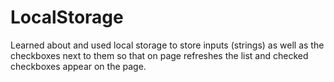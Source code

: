 # LocalStorage

Learned about and used local storage to store inputs (strings) as well as the checkboxes next to them so that on page refreshes the list and checked checkboxes appear on the page. 
